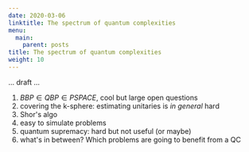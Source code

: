 ```yaml
---
date: 2020-03-06
linktitle: The spectrum of quantum complexities 
menu:
  main:
    parent: posts
title: The spectrum of quantum complexities 
weight: 10
---
```


... draft ...

1. $BBP \in QBP \in PSPACE$, cool but large open questions 
2. covering the k-sphere: estimating unitaries is _in general_ hard 
3. Shor's algo
4. easy to simulate problems 
5. quantum supremacy: hard but not useful (or maybe)
6. what's in between? Which problems are going to benefit from a QC
